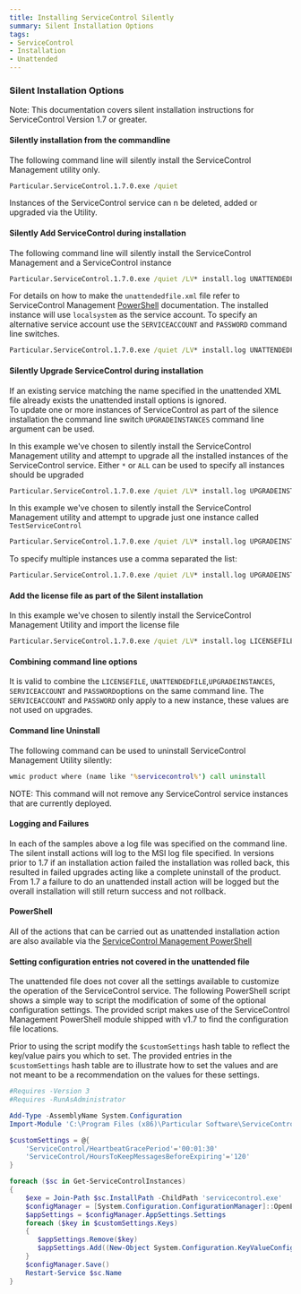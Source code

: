 ```yaml
---
title: Installing ServiceControl Silently
summary: Silent Installation Options 
tags:
- ServiceControl
- Installation
- Unattended
---
```


### Silent Installation Options

Note:  This documentation covers silent installation instructions for ServiceControl Version 1.7 or greater. 

#### Silently installation from the commandline
The following command line will silently install the ServiceControl Management utility only.   

```bat
Particular.ServiceControl.1.7.0.exe /quiet 
```  

Instances of the ServiceControl service can n be deleted, added or upgraded via the Utility.


#### Silently Add ServiceControl during installation  

The following command line will silently install the ServiceControl Management and a ServiceControl instance

```bat
Particular.ServiceControl.1.7.0.exe /quiet /LV* install.log UNATTENDEDFILE=unattendfile.xml 
```  

For details on how to make the `unattendedfile.xml` file refer to ServiceControl Management [PowerShell](installation-powershell.md) documentation.
The installed instance will use `localsystem` as the service account.  To specify an alternative service account use the `SERVICEACCOUNT` and `PASSWORD` command line switches.

```bat
Particular.ServiceControl.1.7.0.exe /quiet /LV* install.log UNATTENDEDFILE=unattendfile.xml SERVICEACCOUNT=MyServiceAccount PASSWORD=MyPassword 
```  

#### Silently Upgrade ServiceControl during installation

If an existing service matching the name specified in the unattended XML file already exists the unattended install options is ignored.  
To update one or more instances of ServiceControl as part of the silence installation the command line switch `UPGRADEINSTANCES` command line argument can be used.    
  

In this example we've chosen to silently install the ServiceControl Management utility and attempt to upgrade all the installed instances of the ServiceControl service.  Either `*` or  `ALL` can be used to specify all instances should be upgraded


```bat
Particular.ServiceControl.1.7.0.exe /quiet /LV* install.log UPGRADEINSTANCES=ALL

```  
 
In this example we've chosen to silently install the ServiceControl Management utility and attempt to upgrade just one instance called `TestServiceControl` 

```bat
Particular.ServiceControl.1.7.0.exe /quiet /LV* install.log UPGRADEINSTANCES=TestServiceControl 
```  

To specify multiple instances use a comma separated the list:  

```bat
Particular.ServiceControl.1.7.0.exe /quiet /LV* install.log UPGRADEINSTANCES=TestServiceControl,ProdServiceControl  
```  

#### Add the license file as part of the Silent installation

In this example we've chosen to silently install the ServiceControl Management Utility and import the license file 

```bat
Particular.ServiceControl.1.7.0.exe /quiet /LV* install.log LICENSEFILE=license.xml 
```

#### Combining command line options

It is valid to combine the `LICENSEFILE`, `UNATTENDEDFILE`,`UPGRADEINSTANCES`,  `SERVICEACCOUNT` and `PASSWORD`options on the same command line.
The `SERVICEACCOUNT` and `PASSWORD` only apply to a new instance, these values are not used on upgrades.      

#### Command line Uninstall 

The following command can be used to uninstall ServiceControl Management Utility silently:

```bat
wmic product where (name like '%servicecontrol%') call uninstall
```

NOTE: This command will not remove any ServiceControl service instances that are currently deployed. 

  
#### Logging and Failures
In each of the samples above a log file was specified on the command line. The silent install actions will log to the MSI log file specified.  In versions prior to 1.7 if an installation action failed the installation was rolled back, this resulted in failed upgrades acting like a complete uninstall of the product.  From 1.7 a failure to do an unattended install action will be logged but the overall installation will still return success and not rollback. 

#### PowerShell

All of the actions that can be carried out as unattended installation action are also available via the [ServiceControl Management PowerShell](installation-powershell.md)     


#### Setting configuration entries not covered in the unattended file

The unattended file does not cover all the settings available to customize the operation of the ServiceControl service.
The following PowerShell script shows a simple way to script the modification of some of the optional configuration settings.  The provided script makes use of the ServiceControl Management PowerShell module shipped with v1.7 to find the configuration file locations. 


Prior to using the script modify the `$customSettings` hash table to reflect the key/value pairs you which to set.
The provided entries in the `$customSettings` hash table are to illustrate how to set the values and are not meant to be a recommendation on the values for these settings. 

```powershell
#Requires -Version 3
#Requires -RunAsAdministrator 

Add-Type -AssemblyName System.Configuration
Import-Module 'C:\Program Files (x86)\Particular Software\ServiceControl Management\ServiceControlMgmt.psd1'

$customSettings = @{
    'ServiceControl/HeartbeatGracePeriod'='00:01:30'   
    'ServiceControl/HoursToKeepMessagesBeforeExpiring'='120'  
}

foreach ($sc in Get-ServiceControlInstances)
{
	$exe = Join-Path $sc.InstallPath -ChildPath 'servicecontrol.exe'
    $configManager = [System.Configuration.ConfigurationManager]::OpenExeConfiguration($exe)
	$appSettings = $configManager.AppSettings.Settings
	foreach ($key in $customSettings.Keys) 
	{
	   $appSettings.Remove($key)
	   $appSettings.Add((New-Object System.Configuration.KeyValueConfigurationElement($key, $customSettings[$key])))
	}                  
	$configManager.Save()
	Restart-Service $sc.Name
}

```